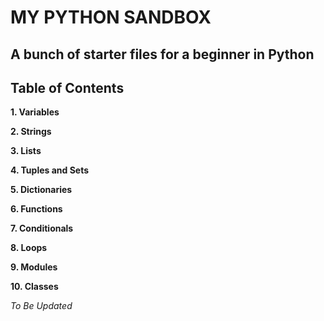 # MY PYTHON SANDBOX

## A bunch of starter files for a beginner in Python 

## Table of Contents

**1.    Variables**

**2.    Strings**

**3.    Lists**

**4.    Tuples and Sets**

**5.    Dictionaries**

**6.    Functions**

**7.    Conditionals**

**8.    Loops**

**9.    Modules**

**10.    Classes**












*To Be Updated*